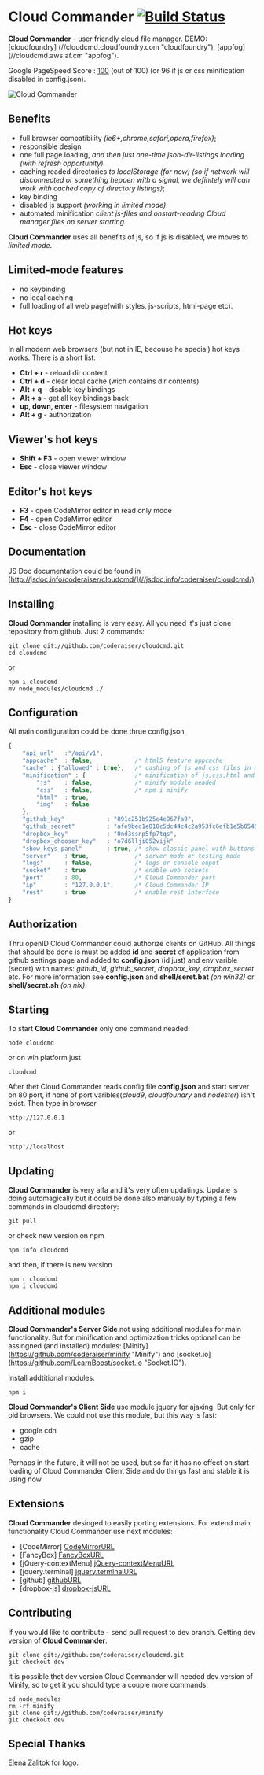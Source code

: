 Cloud Commander [![Build Status](https://secure.travis-ci.org/coderaiser/cloudcmd.png?branch=master)](http://travis-ci.org/coderaiser/cloudcmd)
=============== 
**Cloud Commander** - user friendly cloud file manager.
DEMO:
[cloudfoundry] (//cloudcmd.cloudfoundry.com "cloudfoundry"),
[appfog] (//cloudcmd.aws.af.cm "appfog").

Google PageSpeed Score : [100](//developers.google.com/speed/pagespeed/insights#url=http_3A_2F_2Fcloudcmd.cloudfoundry.com_2F&mobile=false "score") (out of 100)
(or 96 if js or css minification disabled in config.json).

![Cloud Commander](//raw.github.com/coderaiser/cloudcmd/dev/img/logo/cloudcmd.png "Cloud Commander")

Benefits
---------------
- full browser compatibility *(ie6+,chrome,safari,opera,firefox)*;
- responsible design
- one full page loading, *and then just one-time json-dir-listings loading
(with refresh opportunity).*
- caching readed directories *to localStorage (for now)
(so if network will disconnected or something heppen with a signal, we
definitely will can work with cached copy of directory listings)*;
- key binding
- disabled js support *(working in limited mode)*.
- automated minification *client js-files and onstart-reading Cloud manager files on server starting.*

**Cloud Commander** uses all benefits of js, so if js is disabled,
we moves to *limited mode*.

Limited-mode features
---------------
- no keybinding
- no local caching
- full loading of all web page(with styles, js-scripts, html-page etc).

Hot keys
---------------
In all modern web browsers (but not in IE, becouse he special) hot keys works.
There is a short list:
- **Ctrl + r**          - reload dir content
- **Ctrl + d**          - clear local cache (wich contains dir contents)
- **Alt  + q**          - disable key bindings
- **Alt  + s**          - get all key bindings back
- **up, down, enter**   - filesystem navigation
- **Alt + g**           - authorization

Viewer's hot keys
---------------
- **Shift + F3**        - open viewer window
- **Esc**               - close viewer window

Editor's hot keys
---------------
- **F3**                - open CodeMirror editor in read only mode
- **F4**                - open CodeMirror editor
- **Esc**               - close CodeMirror editor

Documentation
---------------
JS Doc documentation could be found in [http://jsdoc.info/coderaiser/cloudcmd/](//jsdoc.info/coderaiser/cloudcmd/)

Installing
---------------
**Cloud Commander** installing is very easy. All you need it's just clone
repository from github. Just 2 commands:

    git clone git://github.com/coderaiser/cloudcmd.git
    cd cloudcmd
or

    npm i cloudcmd
    mv node_modules/cloudcmd ./

Configuration
---------------
All main configuration could be done thrue config.json.
```js
{
    "api_url"   :"/api/v1",
    "appcache"  : false,            /* html5 feature appcache                   */    
    "cache" : {"allowed" : true},   /* cashing of js and css files in memory    */    
    "minification" : {              /* minification of js,css,html and img      */
        "js"    : false,            /* minify module neaded                     */
        "css"   : false,            /* npm i minify                             */
        "html"  : true,
        "img"   : false
    },
    "github_key"            : "891c251b925e4e967fa9",
    "github_secret"         : "afe9bed1e810c5dc44c4c2a953fc6efb1e5b0545",
    "dropbox_key"           : "0nd3ssnp5fp7tqs",
    "dropbox_chooser_key"   : "o7d6llji052vijk"
    "show_keys_panel"       : true, /* show classic panel with buttons of keys  */
    "server"    : true,             /* server mode or testing mode              */
    "logs"      : false,            /* logs or console ouput                    */
    "socket"    : true              /* enable web sockets                       */
    "port"      : 80,               /* Cloud Commander port                     */
    "ip"        : "127.0.0.1",      /* Cloud Commander IP                       */
    "rest"      : true              /* enable rest interface                    */
}
```
Authorization
---------------
Thru openID Cloud Commander could authorize clients on GitHub.
All things that should be done is must be added **id** and **secret** of application
from github settings page and added to **config.json** (id just) and env varible (secret)
with names: *github_id*, *github_secret*, *dropbox_key*, *dropbox_secret* etc.
For more information see **config.json** and **shell/seret.bat** *(on win32)*
or **shell/secret.sh** *(on nix)*.


Starting
---------------
To start **Cloud Commander** only one command neaded:
    
    node cloudcmd
or on win platform just

    cloudcmd
After thet Cloud Commander reads config file **config.json** and start server
on 80 port, if none of port varibles(*cloud9*, *cloudfoundry* and *nodester*)
isn't exist.
Then type in browser

    http://127.0.0.1
or

    http://localhost
Updating
---------------
**Cloud Commander** is very alfa and it's very often updatings.
Update is doing automagically but it could be done also manualy
by typing a few commands in cloudcmd directory:

    git pull
or check new version on npm

    npm info cloudcmd

and then, if there is new version

    npm r cloudcmd
    npm i cloudcmd

Additional modules
---------------
**Cloud Commander's Server Side** not using additional modules for main functionality.
But for minification and optimization tricks optional can be
assingned (and installed) modules: [Minify] (https://github.com/coderaiser/minify "Minify")
and [socket.io] (https://github.com/LearnBoost/socket.io "Socket.IO").

Install addtitional modules:

    npm i
    
**Cloud Commander's Client Side** use module jquery for ajaxing. But only for old browsers.
We could not use this module, but this way is fast:
- google cdn
- gzip
- cache

Perhaps in the future, it will not be used, but so far it has no effect on
start loading of Cloud Commander Client Side and do things fast and stable
it is using now.

Extensions
---------------
**Cloud Commander** desinged to easily porting extensions.
For extend main functionality Cloud Commander use next modules:
- [CodeMirror]              [CodeMirrorURL]
- [FancyBox]                [FancyBoxURL]
- [jQuery-contextMenu]      [jQuery-contextMenuURL]
- [jquery.terminal]         [jquery.terminalURL]
- [github]                  [githubURL]
- [dropbox-js]              [dropbox-jsURL]

[CodeMirrorURL]:            //github.com/marijnh/CodeMirror "CodeMirror"
[FancyBoxURL]:              //github.com/fancyapps/fancyBox "FancyBox"
[jQuery-contextMenuURL]:    //github.com/medialize/jQuery-contextMenu "jQuery-contextMenu"
[jquery.terminalURL]:       //github.com/jcubic/jquery.terminal "jquery.terminal"
[githubURL]:                //github.com/michael/github
[dropbox-jsURL]:            //github.com/dropbox/dropbox-js

Contributing
---------------
If you would like to contribute - send pull request to dev branch.
Getting dev version of **Cloud Commander**:

    git clone git://github.com/coderaiser/cloudcmd.git
    git checkout dev

It is possible thet dev version Cloud Commander will needed dev version of Minify,
so to get it you should type a couple more commands:

    cd node_modules
    rm -rf minify
    git clone git://github.com/coderaiser/minify
    git checkout dev

Special Thanks
---------------
[Elena Zalitok](http://vk.com/politilena "Elena Zalitok")  for logo.
